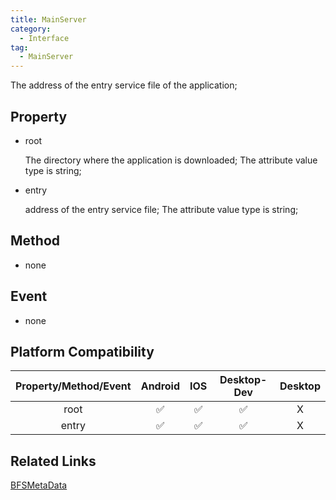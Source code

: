 ```yaml
---
title: MainServer
category:
  - Interface
tag:
  - MainServer
---
```


The address of the entry service file of the application;

## Property

  - root

    The directory where the application is downloaded;
    The attribute value type is string;

  - entry

    address of the entry service file;
    The attribute value type is string;
 

## Method

  - none

## Event

  - none

## Platform Compatibility

| Property/Method/Event  | Android | IOS | Desktop-Dev | Desktop |
|:----------------------:|:-------:|:---:|:-----------:|:-------:|
| root                   | ✅      | ✅  | ✅           | X       |
| entry                  | ✅      | ✅  | ✅           | X       |

## Related Links

[BFSMetaData](../bfs-meta-data/index.md)


